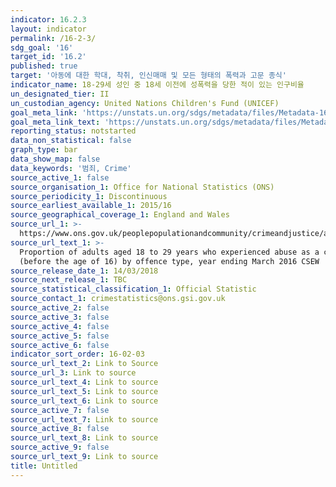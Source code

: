 ```yaml
---
indicator: 16.2.3
layout: indicator
permalink: /16-2-3/
sdg_goal: '16'
target_id: '16.2'
published: true
target: '아동에 대한 학대, 착취, 인신매매 및 모든 형태의 폭력과 고문 종식'
indicator_name: 18-29세 성인 중 18세 이전에 성폭력을 당한 적이 있는 인구비율
un_designated_tier: II
un_custodian_agency: United Nations Children's Fund (UNICEF)
goal_meta_link: 'https://unstats.un.org/sdgs/metadata/files/Metadata-16-02-03.pdf'
goal_meta_link_text: 'https://unstats.un.org/sdgs/metadata/files/Metadata-16-02-03.pdf'
reporting_status: notstarted
data_non_statistical: false
graph_type: bar
data_show_map: false
data_keywords: '범죄, Crime'
source_active_1: false
source_organisation_1: Office for National Statistics (ONS)
source_periodicity_1: Discontinuous
source_earliest_available_1: 2015/16
source_geographical_coverage_1: England and Wales
source_url_1: >-
  https://www.ons.gov.uk/peoplepopulationandcommunity/crimeandjustice/adhocs/008191proportionofadultsaged18to29yearswhoexperiencedabuseasachildbeforetheageof16byoffencetypeyearendingmarch2016csew
source_url_text_1: >-
  Proportion of adults aged 18 to 29 years who experienced abuse as a child
  (before the age of 16) by offence type, year ending March 2016 CSEW
source_release_date_1: 14/03/2018
source_next_release_1: TBC
source_statistical_classification_1: Official Statistic
source_contact_1: crimestatistics@ons.gsi.gov.uk
source_active_2: false
source_active_3: false
source_active_4: false
source_active_5: false
source_active_6: false
indicator_sort_order: 16-02-03
source_url_text_2: Link to Source
source_url_3: Link to source
source_url_text_4: Link to source
source_url_text_5: Link to source
source_url_text_6: Link to source
source_active_7: false
source_url_text_7: Link to source
source_active_8: false
source_url_text_8: Link to source
source_active_9: false
source_url_text_9: Link to source
title: Untitled
---
```

